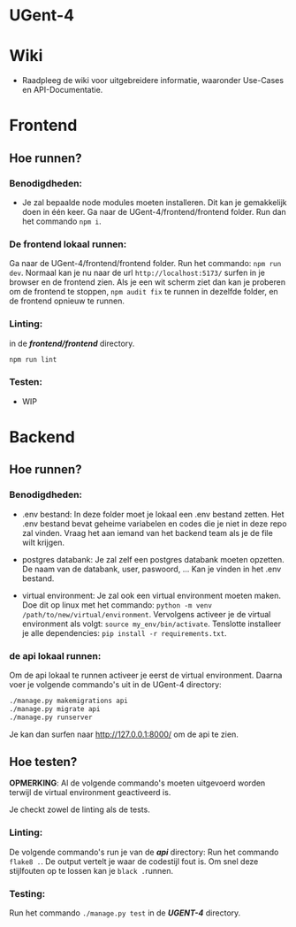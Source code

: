 # UGent-4

# Wiki

- Raadpleeg de wiki voor uitgebreidere informatie, waaronder Use-Cases en API-Documentatie.

# Frontend

## Hoe runnen?

### Benodigdheden:
- Je zal bepaalde node modules moeten installeren. Dit kan je gemakkelijk doen in één keer. Ga naar de UGent-4/frontend/frontend folder. Run dan het commando `npm i`.

### De frontend lokaal runnen:
Ga naar de UGent-4/frontend/frontend folder. Run het commando: ```npm run dev```. Normaal kan je nu naar de url `http://localhost:5173/` surfen in je browser en de frontend zien. Als je een wit scherm ziet dan kan je proberen om de frontend te stoppen, `npm audit fix` te runnen in dezelfde folder, en de frontend opnieuw te runnen.


### Linting:
in de ***frontend/frontend*** directory.
```sh
npm run lint
``` 

### Testen:

- WIP

# Backend

## Hoe runnen?

### Benodigdheden:
- .env bestand: In deze folder moet je lokaal een .env bestand zetten. Het .env bestand bevat geheime variabelen en codes die je niet in deze repo zal vinden. Vraag het aan iemand van het backend team als je de file wilt krijgen.

- postgres databank: Je zal zelf een postgres databank moeten opzetten. De naam van de databank, user, paswoord, ... Kan je vinden in het .env bestand.

- virtual environment: Je zal ook een virtual environment moeten maken. Doe dit op linux met het commando: `python -m venv /path/to/new/virtual/environment`.
Vervolgens activeer je de virtual environment als volgt: `source my_env/bin/activate`.
Tenslotte installeer je alle dependencies: `pip install -r requirements.txt`.

### de api lokaal runnen:
Om de api lokaal te runnen activeer je eerst de virtual environment. Daarna voer je volgende commando's uit in de UGent-4 directory: 
```sh
./manage.py makemigrations api
./manage.py migrate api
./manage.py runserver
```
Je kan dan surfen naar http://127.0.0.1:8000/ om de api te zien.

## Hoe testen?

**OPMERKING**: Al de volgende commando's moeten uitgevoerd worden terwijl de virtual environment geactiveerd is.

Je checkt zowel de linting als de tests.

### Linting:
De volgende commando's run je van de ***api*** directory:
Run het commando `flake8 .`. De output vertelt je waar de codestijl fout is. Om snel deze stijlfouten op te lossen kan je `black .`runnen.


### Testing:
Run het commando `./manage.py test` in de ***UGENT-4*** directory.
